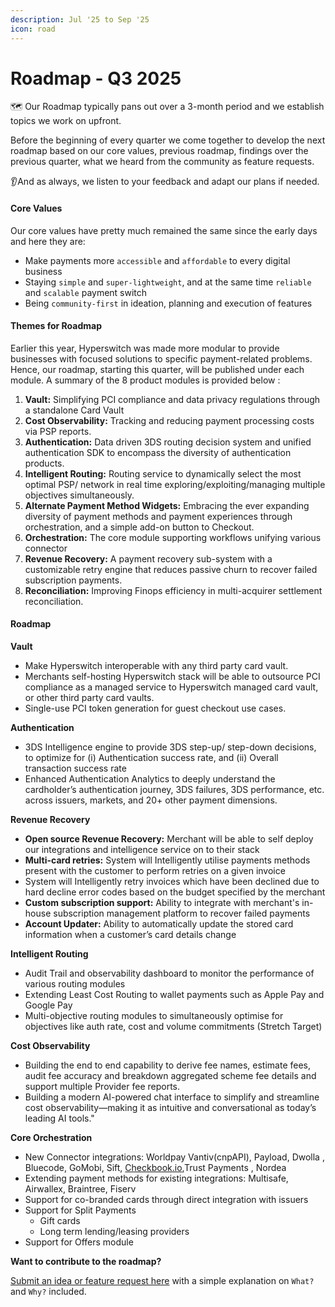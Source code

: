 ```yaml
---
description: Jul '25 to Sep '25
icon: road
---
```


# Roadmap - Q3 2025

🗺️ Our Roadmap typically pans out over a 3-month period and we establish topics we work on upfront.

Before the beginning of every quarter we come together to develop the next roadmap based on our core values, previous roadmap, findings over the previous quarter, what we heard from the community as feature requests.

👂And as always, we listen to your feedback and adapt our plans if needed.

#### Core Values <a href="#core-values" id="core-values"></a>

Our core values have pretty much remained the same since the early days and here they are:

* Make payments more `accessible` and `affordable` to every digital business
* Staying `simple` and `super-lightweight`, and at the same time `reliable` and `scalable` payment switch
* Being `community-first` in ideation, planning and execution of features

#### Themes for Roadmap <a href="#themes-for-roadmap" id="themes-for-roadmap"></a>

Earlier this year, Hyperswitch was made more modular to provide businesses with focused solutions to specific payment-related problems. Hence, our roadmap, starting this quarter, will be published under each module. A summary of the 8 product modules is provided below :

1. **Vault:** Simplifying PCI compliance and data privacy regulations through a standalone Card Vault
2. **Cost Observability:** Tracking and reducing payment processing costs via PSP reports.
3. **Authentication:** Data driven 3DS routing decision system and unified authentication SDK to encompass the diversity of authentication products.
4. **Intelligent Routing:** Routing service to dynamically select the most optimal PSP/ network in real time exploring/exploiting/managing multiple objectives simultaneously.
5. ​​**Alternate Payment Method Widgets:** Embracing the ever expanding diversity of payment methods and payment experiences through orchestration, and a simple add-on button to Checkout.
6. **Orchestration:** The core module supporting workflows unifying various connector
7. **Revenue Recovery:** A payment recovery sub-system with a customizable retry engine that reduces passive churn to recover failed subscription payments.
8. **Reconciliation:** Improving Finops efficiency in multi-acquirer settlement reconciliation.

#### Roadmap <a href="#roadmap" id="roadmap"></a>

**Vault**

* Make Hyperswitch interoperable with any third party card vault.
* Merchants self-hosting Hyperswitch stack will be able to outsource PCI compliance as a managed service to Hyperswitch managed card vault, or other third party card vaults.
* Single-use PCI token generation for guest checkout use cases.

**Authentication**

* 3DS Intelligence engine to provide 3DS step-up/ step-down decisions, to optimize for (i) Authentication success rate, and (ii) Overall transaction success rate
* Enhanced Authentication Analytics to deeply understand the cardholder’s authentication journey, 3DS failures, 3DS performance, etc. across issuers, markets, and 20+ other payment dimensions.

**Revenue Recovery**

* **Open source Revenue Recovery:** Merchant will be able to self deploy our integrations and intelligence service on to their stack
* **Multi-card retries:** System will Intelligently utilise payments methods present with the customer to perform retries on a given invoice
* System will Intelligently retry invoices which have been declined due to hard decline error codes based on the budget specified by the merchant
* **Custom subscription support:** Ability to integrate with merchant's in-house subscription management platform to recover failed payments
* **Account Updater:** Ability to automatically update the stored card information when a customer’s card details change

**Intelligent Routing**

* Audit Trail and observability dashboard to monitor the performance of various routing modules
* Extending Least Cost Routing to wallet payments such as Apple Pay and Google Pay
* Multi-objective routing modules to simultaneously optimise for objectives like auth rate, cost and volume commitments (Stretch Target)

**Cost Observability**

* Building the end to end capability to derive fee names, estimate fees, audit fee accuracy and breakdown aggregated scheme fee details and support multiple Provider fee reports.
* Building a modern AI-powered chat interface to simplify and streamline cost observability—making it as intuitive and conversational as today’s leading AI tools."

**Core Orchestration**

* New Connector integrations: Worldpay Vantiv(cnpAPI), Payload, Dwolla , Bluecode, GoMobi, Sift, [Checkbook.io](http://checkbook.io/),Trust Payments , Nordea
* Extending payment methods for existing integrations: Multisafe, Airwallex, Braintree, Fiserv
* Support for co-branded cards through direct integration with issuers
* Support for Split Payments
  * Gift cards
  * Long term lending/leasing providers
* Support for Offers module

**Want to contribute to the roadmap?**

[Submit an idea or feature request here](https://github.com/juspay/hyperswitch/discussions/categories/ideas-feature-requests) with a simple explanation on `What?` and `Why?` included.
